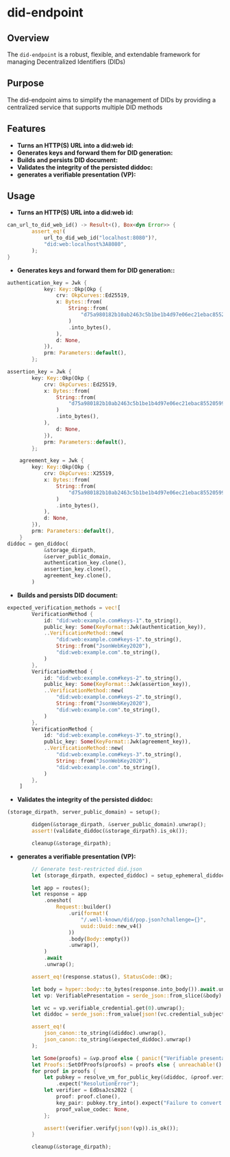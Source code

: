 # did-endpoint 
## Overview
The `did-endpoint` is a robust, flexible, and extendable framework for managing Decentralized Identifiers (DIDs)

## Purpose
The did-endpoint aims to simplify the management of DIDs by providing a centralized service that supports multiple DID methods

## Features
- **Turns an HTTP(S) URL into a did:web id:** 
- **Generates keys and forward them for DID generation:**
- **Builds and persists DID document:**
- **Validates the integrity of the persisted diddoc:**
- **generates a verifiable presentation (VP):**

## Usage
- **Turns an HTTP(S) URL into a did:web id:** 
```rust
can_url_to_did_web_id() -> Result<(), Box<dyn Error>> {
        assert_eq!(
            url_to_did_web_id("localhost:8080")?,
            "did:web:localhost%3A8080",
        );
}
```
- **Generates keys and forward them for DID generation::**
```rust
authentication_key = Jwk {
            key: Key::Okp(Okp {
                crv: OkpCurves::Ed25519,
                x: Bytes::from(
                    String::from(
                        "d75a980182b10ab2463c5b1be1b4d97e06ec21ebac8552059996bd962d77f259",
                    )
                    .into_bytes(),
                ),
                d: None,
            }),
            prm: Parameters::default(),
        };

assertion_key = Jwk {
        key: Key::Okp(Okp {
            crv: OkpCurves::Ed25519,
            x: Bytes::from(
                String::from(
                    "d75a980182b10ab2463c5b1be1b4d97e06ec21ebac8552059996bd962d77f259",
                )
                .into_bytes(),
            ),
                d: None,
            }),
            prm: Parameters::default(),
        };

    agreement_key = Jwk {
        key: Key::Okp(Okp {
            crv: OkpCurves::X25519,
            x: Bytes::from(
                String::from(
                    "d75a980182b10ab2463c5b1be1b4d97e06ec21ebac8552059996bd962d77f259",
                )
                .into_bytes(),
            ),
            d: None,
        }),
        prm: Parameters::default(),
    }
diddoc = gen_diddoc(
            &storage_dirpath,
            &server_public_domain,
            authentication_key.clone(),
            assertion_key.clone(),
            agreement_key.clone(),
        )
```
- **Builds and persists DID document:**
```rust
expected_verification_methods = vec![
        VerificationMethod {
            id: "did:web:example.com#keys-1".to_string(),
            public_key: Some(KeyFormat::Jwk(authentication_key)),
            ..VerificationMethod::new(
                "did:web:example.com#keys-1".to_string(),
                String::from("JsonWebKey2020"),
                "did:web:example.com".to_string(),
            )
        },
        VerificationMethod {
            id: "did:web:example.com#keys-2".to_string(),
            public_key: Some(KeyFormat::Jwk(assertion_key)),
            ..VerificationMethod::new(
                "did:web:example.com#keys-2".to_string(),
                String::from("JsonWebKey2020"),
                "did:web:example.com".to_string(),
            )
        },
        VerificationMethod {
            id: "did:web:example.com#keys-3".to_string(),
            public_key: Some(KeyFormat::Jwk(agreement_key)),
            ..VerificationMethod::new(
                "did:web:example.com#keys-3".to_string(),
                String::from("JsonWebKey2020"),
                "did:web:example.com".to_string(),
            )
        },
    ]
```
- **Validates the integrity of the persisted diddoc:**
```rust
(storage_dirpath, server_public_domain) = setup();

        didgen(&storage_dirpath, &server_public_domain).unwrap();
        assert!(validate_diddoc(&storage_dirpath).is_ok());

        cleanup(&storage_dirpath);
```
- **generates a verifiable presentation (VP):**
```rust
        // Generate test-restricted did.json
        let (storage_dirpath, expected_diddoc) = setup_ephemeral_diddoc();

        let app = routes();
        let response = app
            .oneshot(
                Request::builder()
                    .uri(format!(
                        "/.well-known/did/pop.json?challenge={}",
                        uuid::Uuid::new_v4()
                    ))
                    .body(Body::empty())
                    .unwrap(),
            )
            .await
            .unwrap();

        assert_eq!(response.status(), StatusCode::OK);

        let body = hyper::body::to_bytes(response.into_body()).await.unwrap();
        let vp: VerifiablePresentation = serde_json::from_slice(&body).unwrap();

        let vc = vp.verifiable_credential.get(0).unwrap();
        let diddoc = serde_json::from_value(json!(vc.credential_subject)).unwrap();

        assert_eq!(
            json_canon::to_string(&diddoc).unwrap(),
            json_canon::to_string(&expected_diddoc).unwrap()
        );

        let Some(proofs) = &vp.proof else { panic!("Verifiable presentation carries no proof") };
        let Proofs::SetOfProofs(proofs) = proofs else { unreachable!() };
        for proof in proofs {
            let pubkey = resolve_vm_for_public_key(&diddoc, &proof.verification_method)
                .expect("ResolutionError");
            let verifier = EdDsaJcs2022 {
                proof: proof.clone(),
                key_pair: pubkey.try_into().expect("Failure to convert to KeyPair"),
                proof_value_codec: None,
            };

            assert!(verifier.verify(json!(vp)).is_ok());
        }

        cleanup(&storage_dirpath);
```